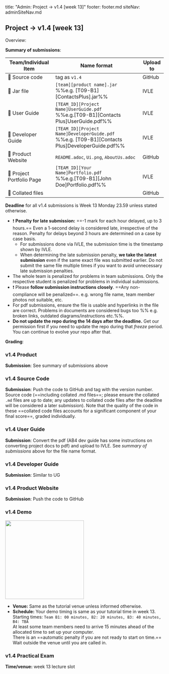 <frontmatter>
title: "Admin: Project → v1.4 [week 13]"
footer: footer.md
siteNav: adminSiteNav.md
</frontmatter>

<link rel="stylesheet" href="../css/main.css">
<link rel="stylesheet" href="../css/admin.css">

<include src="../common/header.md" />

<div class="website-content" id="main">

<div id="title">

## Project → v1.4 [week 13]
</div>
<div id="body">

<tip-box>

Overview: <include src="project-timeline.md#v14-overview" inline />
</tip-box>

**Summary of submissions**:

Team/Individual Item | Name format | Upload to
-------------------- | ----------- | ---------
:busts_in_silhouette: Source code |  tag as `v1.4` | GitHub
:busts_in_silhouette: Jar file |  `[team][product name].jar`<br>%%e.g. [T09-B1][ContactsPlus].jar%% | IVLE
:busts_in_silhouette: User Guide | `[TEAM_ID][Project Name]UserGuide.pdf`<br>  %%e.g.[T09-B1][Contacts Plus]UserGuide.pdf%% | IVLE
:busts_in_silhouette: Developer Guide | `[TEAM_ID][Project Name]DeveloperGuide.pdf`<br> %%e.g. [T09-B1][Contacts Plus]DeveloperGuide.pdf%% | IVLE
:busts_in_silhouette: Product Website | `README.adoc`, `Ui.png`, `AboutUs.adoc` | GitHub
:bust_in_silhouette: Project Portfolio Page | `[TEAM_ID][Your Name]Portfolio.pdf`<br> %%e.g.[T09-B1][John Doe]Portfolio.pdf%% | IVLE
:bust_in_silhouette: Collated files | | GitHub

**Deadline** for all v1.4 submissions is Week 13 Monday 23.59 unless stated otherwise.

<tip-box> 

* :exclamation: **Penalty for late submission:** ==-1 mark for each hour delayed, up to 3 hours.== Even a 1-second delay is considered late, irrespective of the reason. Penalty for delays beyond 3 hours are determined on a case by case basis. 
  * For submissions done via IVLE, the submission time is the timestamp shown by IVLE.
  * When determining the late submission penalty, **we take the latest submission** even if the same exact file was submitted earlier. Do not submit the same file multiple times if you want to avoid unnecessary late submission penalties.
* The whole team is penalized for problems in team submissions. Only the respective student is penalized for problems in individual submissions. 
* :exclamation: Please **follow submission instructions closely**. ==Any non-compliance will be penalized==. e.g. wrong file name, team member photos not suitable, etc.
* For pdf submissions, ensure the file is usable and hyperlinks in the file are correct. Problems in documents are considered bugs too %%&nbsp;e.g. broken links, outdated diagrams/instructions etc.%%.
* **Do not update the repo during the 14 days after the deadline.** Get our permission first if you need to update the repo during that _freeze_ period. You can continue to evolve your repo after that. 
</tip-box>

**Grading**: 

<include src="project-assessment.md" name="%%Admin {{ icon_embedding }} Project: Assessment%%" dynamic />


### v1.4 Product

<panel header="%%Admin {{ icon_embedding }} Project → Deliverables → Executable%%">
  <include src="project-deliverables.md#project-deliverables-executable" />
</panel>
<p/>

**Submission**: See summary of submissions above 


### v1.4 Source Code

<panel header="%%Admin {{ icon_embedding }} Project → Deliverables → Source Code%%">
  <include src="project-deliverables.md#project-deliverables-sourcecode" />
</panel>
<p/>

**Submission**: Push the code to GitHub and tag with the version number. Source code (==including collated .md files==; please ensure the collated `.md` files are up to date; any updates to collated code files after the deadline will be considered a later submission). Note that the quality of the code in these ==collated code files accounts for a significant component of your final score==, graded individually.


### v1.4 User Guide

<panel header="%%Admin {{ icon_embedding }} Project → Deliverables → User Guide%%">
  <include src="project-deliverables.md#project-deliverables-ug" />
</panel>
<p/>

**Submission**: Convert the pdf (AB4 dev guide has some instructions on converting project docs to pdf) and upload to IVLE. See _summary of submissions_ above for the file name format.


### v1.4 Developer Guide

<panel header="%%Admin {{ icon_embedding }} Project → Deliverables → Developer Guide%%">
  <include src="project-deliverables.md#project-deliverables-dg" />
</panel>
<p/>

**Submission**: Similar to UG


### v1.4 Product Website

<panel header="%%Admin {{ icon_embedding }} Project → Deliverables → Product Website%%">
  <include src="project-deliverables.md#project-deliverables-website" />
</panel>
<p/>

**Submission**: Push the code to GitHub


### v1.4 Demo

<img src="{{baseUrl}}/admin/images/v05demo.png" style="width: 250px">

<panel header="%%Admin {{ icon_embedding }} Project → Deliverables → Demo%%">
  <include src="project-deliverables.md#project-deliverables-demo" />
</panel>
<p/>

* **Venue:** Same as the tutorial venue unless informed otherwise.
* **Schedule:** Your demo timing is same as your tutorial time in week 13.  
    Starting times: `Team B1: 00 minutes, B2: 20 minutes, B3: 40 minutes, B4: TBA`<br>
    At least some team members need to arrive 15 minutes ahead of the allocated time to set up your computer.<br> 
    There is an ==automatic penalty if you are not ready to start on time.==<br>
    Wait outside the venue until you are called in.
    

### v1.4 Practical Exam

<panel header="%%Admin {{ icon_embedding }} Project → Deliverables → Practical Exam%%">
  <include src="project-deliverables.md#project-deliverables-practicalexam" />
</panel>
<p/>

**Time/venue:** week 13 lecture slot


</div>
